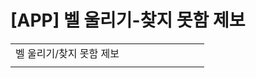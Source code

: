 # [APP] 벨 울리기-찾지 못함 제보

|  |  |  |  |  |  |  |  |  |
| --- | --- | --- | --- | --- | --- | --- | --- | --- |
| 벨 울리기/찾지 못함 제보 | | | | | | | | |
|  | | | | | | | | |